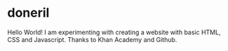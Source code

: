 # doneril
Hello World!
I am experimenting with creating a website with basic HTML, CSS and Javascript. 
Thanks to Khan Academy and Github.
